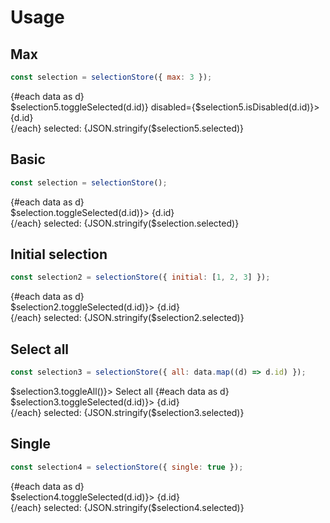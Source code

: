 <script lang="ts">
	import { Checkbox, Radio, selectionStore } from 'svelte-ux';
	import Preview from '$lib/components/Preview.svelte';

  const data = Array.from({ length: 5 }).map((_,i) => {
    return {
      id: i + 1
    }
  });

  const selection = selectionStore()
  const selection2 = selectionStore({ initial: [3,4,5]})
  const selection3 = selectionStore({ all: data.map(d => d.id)});
  const selection4 = selectionStore({ single: true });
  const selection5 = selectionStore({ max: 3 });
</script>

<h1>Usage</h1>

<h2>Max</h2>

```js
const selection = selectionStore({ max: 3 });
```

<Preview>
  {#each data as d}
    <div>
      <Checkbox checked={$selection5.isSelected(d.id)} on:change={() => $selection5.toggleSelected(d.id)} disabled={$selection5.isDisabled(d.id)}>
        {d.id}
      </Checkbox>
    </div>
  {/each}
  selected: {JSON.stringify($selection5.selected)}
</Preview>

<h2>Basic</h2>

```js
const selection = selectionStore();
```

<Preview>
  {#each data as d}
    <div>
      <Checkbox checked={$selection.isSelected(d.id)} on:change={() => $selection.toggleSelected(d.id)}>
        {d.id}
      </Checkbox>
    </div>
  {/each}
  selected: {JSON.stringify($selection.selected)}
</Preview>

<h2>Initial selection</h2>

```js
const selection2 = selectionStore({ initial: [1, 2, 3] });
```

<Preview>
  {#each data as d}
    <div>
      <Checkbox checked={$selection2.isSelected(d.id)} on:change={() => $selection2.toggleSelected(d.id)}>
        {d.id}
      </Checkbox>
    </div>
  {/each}
  selected: {JSON.stringify($selection2.selected)}
</Preview>

<h2>Select all</h2>

```js
const selection3 = selectionStore({ all: data.map((d) => d.id) });
```

<Preview>
  <Checkbox checked={$selection3.isAnySelected()} indeterminate={!$selection3.isAllSelected()} on:change={() => $selection3.toggleAll()}>
    Select all
  </Checkbox>
  {#each data as d}
    <div>
      <Checkbox checked={$selection3.isSelected(d.id)} on:change={() => $selection3.toggleSelected(d.id)}>
        {d.id}
      </Checkbox>
    </div>
  {/each}
  selected: {JSON.stringify($selection3.selected)}
</Preview>

<h2>Single</h2>

```js
const selection4 = selectionStore({ single: true });
```

<Preview>
  {#each data as d}
    <div>
      <Radio group={$selection4.selected} value={d.id} on:change={() => $selection4.toggleSelected(d.id)}>
        {d.id}
      </Radio>
    </div>
  {/each}
  selected: {JSON.stringify($selection4.selected)}
</Preview>
